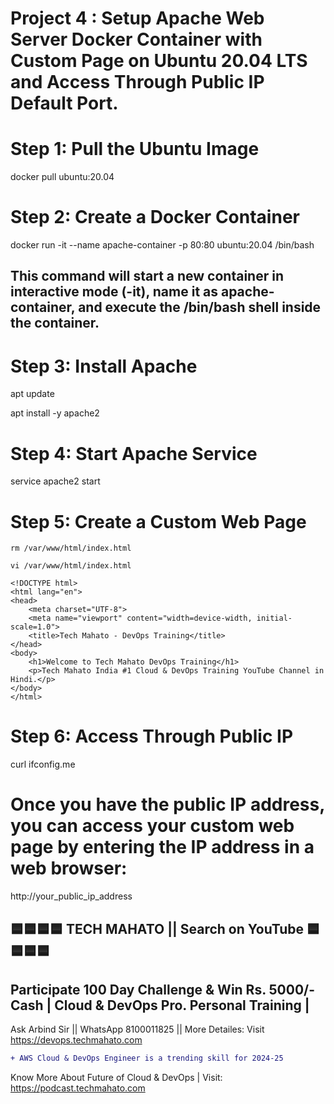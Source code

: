 # Project 4 : Setup Apache Web Server Docker Container with Custom Page on Ubuntu 20.04 LTS and Access Through Public IP Default Port.
# Step 1: Pull the Ubuntu Image
docker pull ubuntu:20.04

# Step 2: Create a Docker Container
docker run -it --name apache-container -p 80:80 ubuntu:20.04 /bin/bash 
## This command will start a new container in interactive mode (-it), name it as apache-container, and execute the /bin/bash shell inside the container.

# Step 3: Install Apache
apt update

apt install -y apache2

# Step 4: Start Apache Service
service apache2 start

# Step 5: Create a Custom Web Page
    rm /var/www/html/index.html

    vi /var/www/html/index.html

    <!DOCTYPE html>
    <html lang="en">
    <head>
        <meta charset="UTF-8">
        <meta name="viewport" content="width=device-width, initial-scale=1.0">
        <title>Tech Mahato - DevOps Training</title>
    </head>
    <body>
        <h1>Welcome to Tech Mahato DevOps Training</h1>
        <p>Tech Mahato India #1 Cloud & DevOps Training YouTube Channel in Hindi.</p>
    </body>
    </html>

# Step 6: Access Through Public IP
curl ifconfig.me

# Once you have the public IP address, you can access your custom web page by entering the IP address in a web browser:
http://your_public_ip_address




## 🟦🟦🟦🟦 TECH MAHATO || Search on YouTube 🟦🟦🟦🟦
## Participate 100 Day Challenge & Win Rs. 5000/- Cash | Cloud & DevOps Pro. Personal Training |
Ask Arbind Sir || WhatsApp 8100011825 || More Detailes: Visit https://devops.techmahato.com


```diff
+ AWS Cloud & DevOps Engineer is a trending skill for 2024-25 
```
Know More About Future of Cloud & DevOps | Visit: https://podcast.techmahato.com
